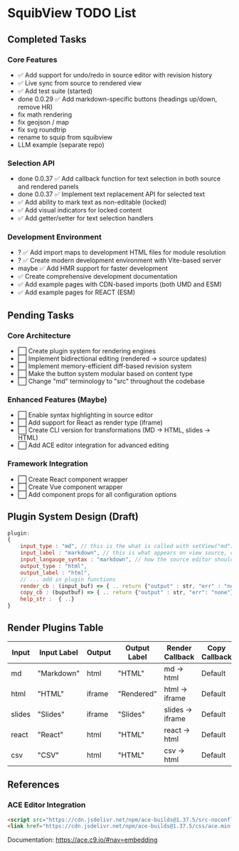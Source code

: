 # SquibView TODO List

## Completed Tasks

### Core Features
- ✅ Add support for undo/redo in source editor with revision history
- ✅ Live sync from source to rendered view
- ✅ Add test suite (started)
- done 0.0.29 ✅ Add markdown-specific buttons (headings up/down, remove HR)
- fix math rendering
- fix geojson / map
- fix svg roundtrip
- rename to squip from squibview
- LLM example (separate repo)

### Selection API
- done 0.0.37 ✅ Add callback function for text selection in both source and rendered panels
- done 0.0.37 ✅ Implement text replacement API for selected text
- ✅ Add ability to mark text as non-editable (locked)
- ✅ Add visual indicators for locked content
- ✅ Add getter/setter for text selection handlers

### Development Environment
- ? ✅ Add import maps to development HTML files for module resolution
- ? ✅ Create modern development environment with Vite-based server
- maybe ✅ Add HMR support for faster development
- ✅ Create comprehensive development documentation
- ✅ Add example pages with CDN-based imports (both UMD and ESM)
- ✅ Add example pages for REACT (ESM)


## Pending Tasks

### Core Architecture
- ⬜ Create plugin system for rendering engines
- ⬜ Implement bidirectional editing (rendered → source updates)
- ⬜ Implement memory-efficient diff-based revision system
- ⬜ Make the button system modular based on content type
- ⬜ Change "md" terminology to "src" throughout the codebase

### Enhanced Features (Maybe)
- ⬜ Enable syntax highlighting in source editor
- ⬜ Add support for React as render type (iframe)
- ⬜ Create CLI version for transformations (MD → HTML, slides → HTML)
- ⬜ Add ACE editor integration for advanced editing

### Framework Integration
- ⬜ Create React component wrapper
- ⬜ Create Vue component wrapper
- ⬜ Add component props for all configuration options

## Plugin System Design (Draft)

```javascript
plugin: 
{ 
    input_type : "md", // this is the what is called with setView("md")
    input_label : "markdown", // this is what appears on view source, copy source the button 
    input_langauge_syntax : "markdown", // how the source editor should highlight if enabled
    output_type : "html",
    output_label : "html",
    // ... add in plugin functions
    render_cb : (input_buf) => { .. return {"output" : str, "err" : "none", "err_msg" : "str" }} // if none than default md
    copy_cb : (buputbuf) => { .. return {"output" : str, "err": "none"}}  .. if none then default copy
    help_str :  { ..}
}
```

## Render Plugins Table

| Input | Input Label | Output | Output Label | Render Callback | Copy Callback |
|-------|-------------|--------|--------------|-----------------|---------------|
| md    | "Markdown"  | html   | "HTML"       | md → html       | Default       |
| html  | "HTML"      | iframe | "Rendered"   | html → iframe   | Default       |
| slides| "Slides"    | iframe | "Slides"     | slides → iframe | Default       |
| react | "React"     | html   | "HTML"       | react → html    | Default       |
| csv   | "CSV"       | html   | "HTML"       | csv → html      | Default       |

## References

### ACE Editor Integration
```html
<script src="https://cdn.jsdelivr.net/npm/ace-builds@1.37.5/src-noconflict/snippets/python.min.js"></script>
<link href="https://cdn.jsdelivr.net/npm/ace-builds@1.37.5/css/ace.min.css" rel="stylesheet">
```

Documentation: https://ace.c9.io/#nav=embedding